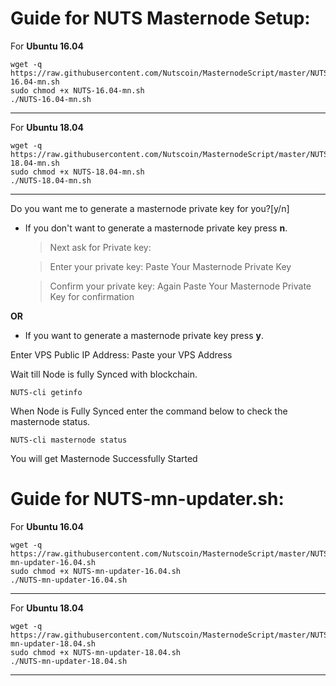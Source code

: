 # Guide for NUTS Masternode Setup:


For **Ubuntu 16.04**
```
wget -q https://raw.githubusercontent.com/Nutscoin/MasternodeScript/master/NUTS-16.04-mn.sh
sudo chmod +x NUTS-16.04-mn.sh
./NUTS-16.04-mn.sh
```
***

For **Ubuntu 18.04**
```
wget -q https://raw.githubusercontent.com/Nutscoin/MasternodeScript/master/NUTS-18.04-mn.sh
sudo chmod +x NUTS-18.04-mn.sh
./NUTS-18.04-mn.sh
```
***

Do you want me to generate a masternode private key for you?[y/n]

- If you don't want to generate a masternode private key press **n**.

  > Next ask for Private key:
  
  > Enter your private key: Paste Your Masternode Private Key
  
  > Confirm your private key: Again Paste Your Masternode Private Key for confirmation

**OR**

- If you want to generate a masternode private key press  **y**.

 Enter VPS Public IP Address: Paste your VPS Address

 Wait till Node is fully Synced with blockchain.

`NUTS-cli getinfo`

When Node is Fully Synced enter the command below to check the masternode status.

`NUTS-cli masternode status`

You will get Masternode Successfully Started


# Guide for NUTS-mn-updater.sh:


For **Ubuntu 16.04**
```
wget -q https://raw.githubusercontent.com/Nutscoin/MasternodeScript/master/NUTS-mn-updater-16.04.sh
sudo chmod +x NUTS-mn-updater-16.04.sh
./NUTS-mn-updater-16.04.sh
```
***

For **Ubuntu 18.04**
```
wget -q https://raw.githubusercontent.com/Nutscoin/MasternodeScript/master/NUTS-mn-updater-18.04.sh
sudo chmod +x NUTS-mn-updater-18.04.sh
./NUTS-mn-updater-18.04.sh
```
***
